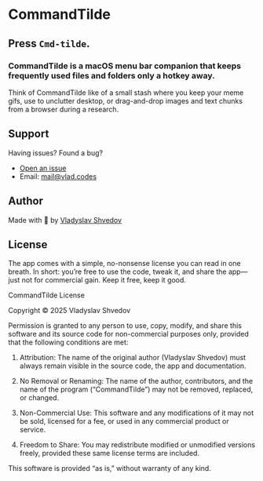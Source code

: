 # CommandTilde

## Press `Cmd-tilde`.

### CommandTilde is a macOS menu bar companion that keeps frequently used files and folders only a hotkey away.

Think of CommandTilde like of a small stash where you keep your meme gifs, use to unclutter desktop, or drag-and-drop images and text chunks from a browser during a research.

## Support

Having issues? Found a bug?
- [Open an issue](https://github.com/vshvedov/CommandTilde/issues)
- Email: mail@vlad.codes

## Author

Made with 🍵 by [Vladyslav Shvedov](https://vlad.codes)

## License

The app comes with a simple, no-nonsense license you can read in one breath. In short: you’re free to use the code, tweak it, and share the app—just not for commercial gain. Keep it free, keep it good.

CommandTilde License

Copyright © 2025 Vladyslav Shvedov

Permission is granted to any person to use, copy, modify, and share this software and its source code for non-commercial purposes only, provided that the following conditions are met:

1. Attribution: The name of the original author (Vladyslav Shvedov) must always remain visible in the source code, the app and documentation.

2. No Removal or Renaming: The name of the author, contributors, and the name of the program (“CommandTilde”) may not be removed, replaced, or changed.

3. Non-Commercial Use: This software and any modifications of it may not be sold, licensed for a fee, or used in any commercial product or service.

4. Freedom to Share: You may redistribute modified or unmodified versions freely, provided these same license terms are included.

This software is provided “as is,” without warranty of any kind.